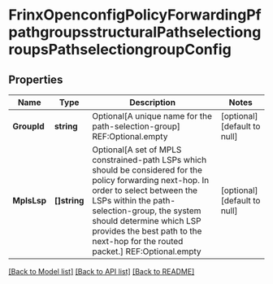 # FrinxOpenconfigPolicyForwardingPfpathgroupsstructuralPathselectiongroupsPathselectiongroupConfig

## Properties
Name | Type | Description | Notes
------------ | ------------- | ------------- | -------------
**GroupId** | **string** | Optional[A unique name for the path-selection-group] REF:Optional.empty | [optional] [default to null]
**MplsLsp** | **[]string** | Optional[A set of MPLS constrained-path LSPs which should be considered for the policy forwarding next-hop. In order to select between the LSPs within the path-selection-group, the system should determine which LSP provides the best path to the next-hop for the routed packet.] REF:Optional.empty | [optional] [default to null]

[[Back to Model list]](../README.md#documentation-for-models) [[Back to API list]](../README.md#documentation-for-api-endpoints) [[Back to README]](../README.md)



